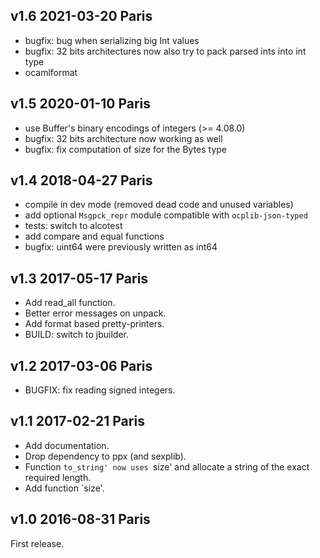 v1.6 2021-03-20 Paris
---------------------

* bugfix: bug when serializing big Int values
* bugfix: 32 bits architectures now also try to pack parsed ints into int type
* ocamlformat

v1.5 2020-01-10 Paris
---------------------

* use Buffer's binary encodings of integers (>= 4.08.0)
* bugfix: 32 bits architecture now working as well
* bugfix: fix computation of size for the Bytes type

v1.4 2018-04-27 Paris
---------------------

* compile in dev mode (removed dead code and unused variables)
* add optional `Msgpck_repr` module compatible with `ocplib-json-typed`
* tests: switch to alcotest
* add compare and equal functions
* bugfix: uint64 were previously written as int64

v1.3 2017-05-17 Paris
---------------------

* Add read_all function.
* Better error messages on unpack.
* Add format based pretty-printers.
* BUILD: switch to jbuilder.

v1.2 2017-03-06 Paris
---------------------

* BUGFIX: fix reading signed integers.

v1.1 2017-02-21 Paris
---------------------

* Add documentation.
* Drop dependency to ppx (and sexplib).
* Function `to_string' now uses `size' and allocate a string of the
  exact required length.
* Add function `size'.

v1.0 2016-08-31 Paris
---------------------

First release.
